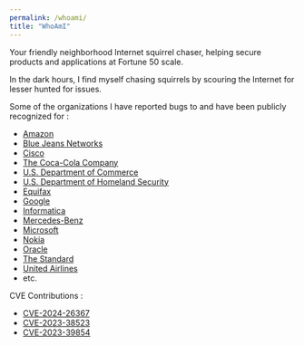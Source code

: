 ```yaml
---
permalink: /whoami/
title: "WhoAmI"
---
```


Your friendly neighborhood Internet squirrel chaser, helping secure products and applications at Fortune 50 scale. 

In the dark hours, I find myself chasing squirrels by scouring the Internet for lesser hunted for issues. 

Some of the organizations I have reported bugs to and have been publicly recognized for :

* [Amazon](https://hackerone.com/notnotnotveg?type=user)
* [Blue Jeans Networks](https://bugcrowd.com/bluejeans/hall-of-fame)
* [Cisco](https://bugcrowd.com/ciscosecurity/hall-of-fame)
* [The Coca-Cola Company](https://bugcrowd.com/coca-cola/hall-of-fame)
* [U.S. Department of Commerce](https://doc.responsibledisclosure.com/hc/en-us/articles/10801394414227#:~:text=twitter.com/-,notnotnotveg,-github.com/notnotnotveg)
* [U.S. Department of Homeland Security](https://bugcrowd.com/dhs-vdp/hall-of-fame)
* [Equifax](https://hackerone.com/notnotnotveg?type=user)
* [Google](https://bughunters.google.com/profile/977c1689-44db-4d53-95f9-c97dbde67dfb)
* [Informatica](https://www.informatica.com/trust-center/security-researcher-hall-of-fame.html#:~:text=Tabassum-,notnotnotveg,-Jann%20Moon)
* [Mercedes-Benz](https://www.mercedes-benz.com/en/whitehat/#:~:text=LinkedIn-,notnotnotveg,-%2D%20Github)
* [Microsoft](https://msrc.microsoft.com/update-guide/acknowledgement)
* [Nokia](https://www.nokia.com/notices/responsible-disclosure/)
* [Oracle](https://www.oracle.com/security-alerts/cpujul2023.html#:~:text=Askari-,notnotnotveg,-Oday)
* [The Standard](https://www.standard.com/get-to-know-standard/responsible-disclosure-program)
* [United Airlines](https://bugcrowd.com/united-vdp/hall-of-fame)
* etc.

CVE Contributions : 
* [CVE-2024-26367](https://wiki.notveg.ninja/blog/CVE-2024-26367/)
* [CVE-2023-38523](https://wiki.notveg.ninja/blog/CVE-2023-38523/)
* [CVE-2023-39854](https://wiki.notveg.ninja/blog/CVE-2023-39854/)
